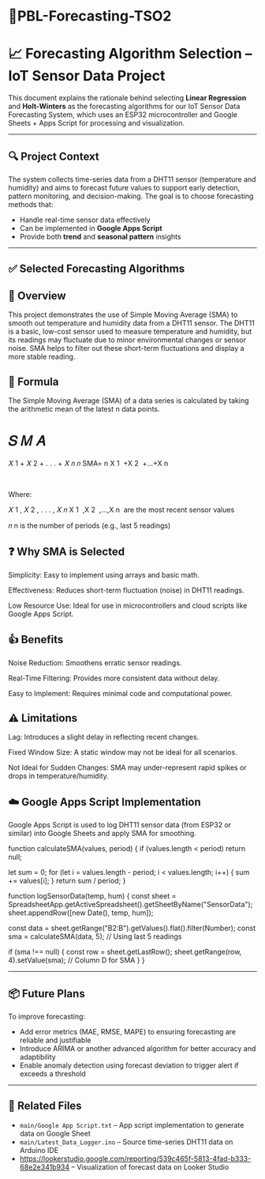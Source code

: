 # 📡PBL-Forecasting-TSO2

# 📈 Forecasting Algorithm Selection – IoT Sensor Data Project

This document explains the rationale behind selecting **Linear Regression** and **Holt-Winters** as the forecasting algorithms for our IoT Sensor Data Forecasting System, which uses an ESP32 microcontroller and Google Sheets + Apps Script for processing and visualization.

---

## 🔍 Project Context

The system collects time-series data from a DHT11 sensor (temperature and humidity) and aims to forecast future values to support early detection, pattern monitoring, and decision-making. The goal is to choose forecasting methods that:
- Handle real-time sensor data effectively
- Can be implemented in **Google Apps Script**
- Provide both **trend** and **seasonal pattern** insights

---

## ✅ Selected Forecasting Algorithms

## 📌 Overview
This project demonstrates the use of Simple Moving Average (SMA) to smooth out temperature and humidity data from a DHT11 sensor. The DHT11 is a basic, low-cost sensor used to measure temperature and humidity, but its readings may fluctuate due to minor environmental changes or sensor noise. SMA helps to filter out these short-term fluctuations and display a more stable reading.

## 🧮 Formula
The Simple Moving Average (SMA) of a data series is calculated by taking the arithmetic mean of the latest n data points.

𝑆
𝑀
𝐴
=
𝑋
1
+
𝑋
2
+
.
.
.
+
𝑋
𝑛
𝑛
SMA= 
n
X 
1
​
 +X 
2
​
 +...+X 
n
​
 
​
 
Where:

𝑋
1
,
𝑋
2
,
.
.
.
,
𝑋
𝑛
X 
1
​
 ,X 
2
​
 ,...,X 
n
​
  are the most recent sensor values

𝑛
n is the number of periods (e.g., last 5 readings)

## ❓ Why SMA is Selected
Simplicity: Easy to implement using arrays and basic math.

Effectiveness: Reduces short-term fluctuation (noise) in DHT11 readings.

Low Resource Use: Ideal for use in microcontrollers and cloud scripts like Google Apps Script.

## 👍 Benefits
Noise Reduction: Smoothens erratic sensor readings.

Real-Time Filtering: Provides more consistent data without delay.

Easy to Implement: Requires minimal code and computational power.

## ⚠️ Limitations
Lag: Introduces a slight delay in reflecting recent changes.

Fixed Window Size: A static window may not be ideal for all scenarios.

Not Ideal for Sudden Changes: SMA may under-represent rapid spikes or drops in temperature/humidity.

## ☁️ Google Apps Script Implementation
Google Apps Script is used to log DHT11 sensor data (from ESP32 or similar) into Google Sheets and apply SMA for smoothing.

function calculateSMA(values, period) {
  if (values.length < period) return null;
  
  let sum = 0;
  for (let i = values.length - period; i < values.length; i++) {
    sum += values[i];
  }
  return sum / period;
}

function logSensorData(temp, hum) {
  const sheet = SpreadsheetApp.getActiveSpreadsheet().getSheetByName("SensorData");
  sheet.appendRow([new Date(), temp, hum]);

  const data = sheet.getRange("B2:B").getValues().flat().filter(Number);
  const sma = calculateSMA(data, 5); // Using last 5 readings

  if (sma !== null) {
    const row = sheet.getLastRow();
    sheet.getRange(row, 4).setValue(sma); // Column D for SMA
  }
}



---

## 📦 Future Plans
To improve forecasting:
- Add error metrics (MAE, RMSE, MAPE) to ensuring forecasting are reliable and justifiable
- Introduce ARIMA or another advanced algorithm for better accuracy and adaptibility
- Enable anomaly detection using forecast deviation to trigger alert if exceeds a threshold

---

## 📁 Related Files
- `main/Google App Script.txt` – App script implementation to generate data on Google Sheet
- `main/Latest_Data_Logger.ino` – Source time-series DHT11 data on Arduino IDE
- https://lookerstudio.google.com/reporting/539c465f-5813-4fad-b333-68e2e341b934 – Visualization of forecast data on Looker Studio

